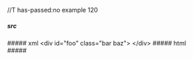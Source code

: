 //T has-passed:no
example 120
##### src
<div id="foo" class="bar
  baz">
</div>
##### xml
<?xml version="1.0" encoding="UTF-8"?>
<!DOCTYPE document SYSTEM "CommonMark.dtd">
<document xmlns="http://commonmark.org/xml/1.0">
  <html_block>&lt;div id=&quot;foo&quot; class=&quot;bar
  baz&quot;&gt;
&lt;/div&gt;
</html_block>
</document>
##### html
<div id="foo" class="bar
  baz">
</div>
#####
